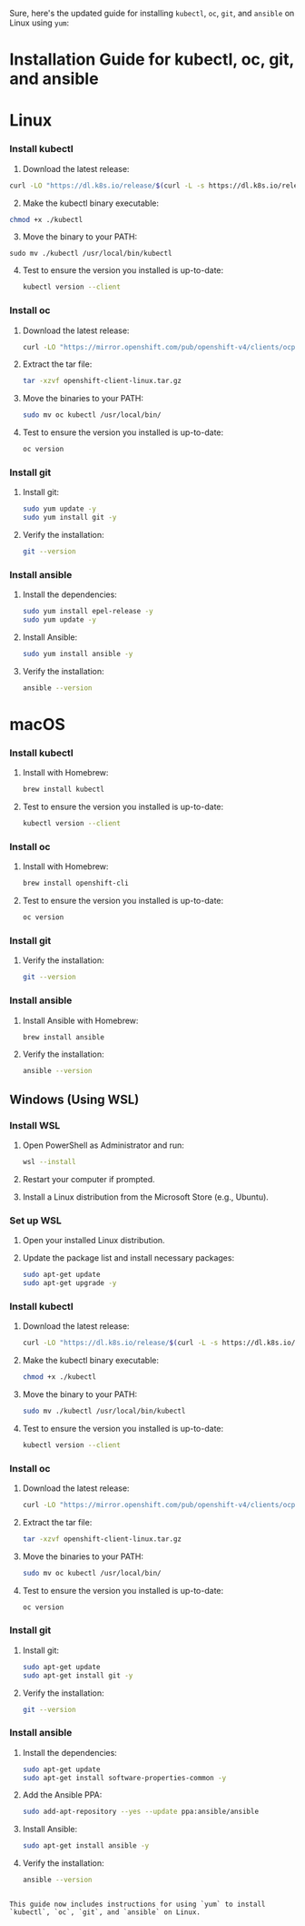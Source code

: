 Sure, here's the updated guide for installing `kubectl`, `oc`, `git`, and `ansible` on Linux using `yum`:

Installation Guide for kubectl, oc, git, and ansible
===============================================================================

# Linux

### Install kubectl
1. Download the latest release:

```sh
curl -LO "https://dl.k8s.io/release/$(curl -L -s https://dl.k8s.io/release/stable.txt)/bin/linux/amd64/kubectl"
```

2. Make the kubectl binary executable:

```bash
chmod +x ./kubectl
```

3. Move the binary to your PATH:

```
sudo mv ./kubectl /usr/local/bin/kubectl
```

4. Test to ensure the version you installed is up-to-date:
    ```sh
    kubectl version --client
    ```

### Install oc
1. Download the latest release:
    ```sh
    curl -LO "https://mirror.openshift.com/pub/openshift-v4/clients/ocp/latest/openshift-client-linux.tar.gz"
    ```

2. Extract the tar file:
    ```sh
    tar -xzvf openshift-client-linux.tar.gz
    ```

3. Move the binaries to your PATH:
    ```sh
    sudo mv oc kubectl /usr/local/bin/
    ```

4. Test to ensure the version you installed is up-to-date:
    ```sh
    oc version
    ```

### Install git
1. Install git:
    ```sh
    sudo yum update -y
    sudo yum install git -y
    ```

2. Verify the installation:
    ```sh
    git --version
    ```

### Install ansible
1. Install the dependencies:
    ```sh
    sudo yum install epel-release -y
    sudo yum update -y
    ```

2. Install Ansible:
    ```sh
    sudo yum install ansible -y
    ```

3. Verify the installation:
    ```sh
    ansible --version
    ```

# macOS

### Install kubectl
1. Install with Homebrew:
    ```sh
    brew install kubectl
    ```

2. Test to ensure the version you installed is up-to-date:
    ```sh
    kubectl version --client
    ```

### Install oc
1. Install with Homebrew:
    ```sh
    brew install openshift-cli
    ```

2. Test to ensure the version you installed is up-to-date:
    ```sh
    oc version
    ```

### Install git
1. Verify the installation:
    ```sh
    git --version
    ```

### Install ansible
1. Install Ansible with Homebrew:
    ```sh
    brew install ansible
    ```

2. Verify the installation:
    ```sh
    ansible --version
    ```

## Windows (Using WSL)

### Install WSL
1. Open PowerShell as Administrator and run:
    ```sh
    wsl --install
    ```

2. Restart your computer if prompted.

3. Install a Linux distribution from the Microsoft Store (e.g., Ubuntu).

### Set up WSL
1. Open your installed Linux distribution.

2. Update the package list and install necessary packages:
    ```sh
    sudo apt-get update
    sudo apt-get upgrade -y
    ```

### Install kubectl
1. Download the latest release:
    ```sh
    curl -LO "https://dl.k8s.io/release/$(curl -L -s https://dl.k8s.io/release/stable.txt)/bin/linux/amd64/kubectl"
    ```

2. Make the kubectl binary executable:
    ```sh
    chmod +x ./kubectl
    ```

3. Move the binary to your PATH:
    ```sh
    sudo mv ./kubectl /usr/local/bin/kubectl
    ```

4. Test to ensure the version you installed is up-to-date:
    ```sh
    kubectl version --client
    ```

### Install oc
1. Download the latest release:
    ```sh
    curl -LO "https://mirror.openshift.com/pub/openshift-v4/clients/ocp/latest/openshift-client-linux.tar.gz"
    ```

2. Extract the tar file:
    ```sh
    tar -xzvf openshift-client-linux.tar.gz
    ```

3. Move the binaries to your PATH:
    ```sh
    sudo mv oc kubectl /usr/local/bin/
    ```

4. Test to ensure the version you installed is up-to-date:
    ```sh
    oc version
    ```

### Install git
1. Install git:
    ```sh
    sudo apt-get update
    sudo apt-get install git -y
    ```

2. Verify the installation:
    ```sh
    git --version
    ```

### Install ansible
1. Install the dependencies:
    ```sh
    sudo apt-get update
    sudo apt-get install software-properties-common -y
    ```

2. Add the Ansible PPA:
    ```sh
    sudo add-apt-repository --yes --update ppa:ansible/ansible
    ```

3. Install Ansible:
    ```sh
    sudo apt-get install ansible -y
    ```

4. Verify the installation:
    ```sh
    ansible --version
    ```
```

This guide now includes instructions for using `yum` to install `kubectl`, `oc`, `git`, and `ansible` on Linux.
